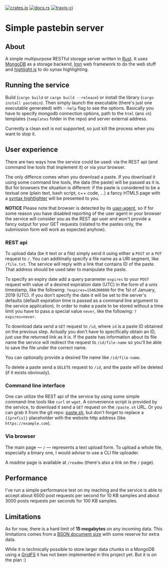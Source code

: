 [![crates.io](https://img.shields.io/crates/v/pastebin.svg)](https://crates.io/crates/pastebin)
[![docs.rs](https://docs.rs/pastebin/badge.svg)](https://docs.rs/pastebin)
[![travis-ci](https://travis-ci.org/mexus/pastebin.svg?branch=master)](https://travis-ci.org/mexus/pastebin)

# Simple pastebin server

## About

A simple multipurpose RESTful storage server written in
[Rust](https://www.rust-lang.org/). It uses [MongoDB](https://www.mongodb.com/)
as a storage backend, [Iron](https://github.com/iron/iron) web framework to do
the web stuff and [highlight.js](https://highlightjs.org/) to do synax
highlighting.

## Running the service

Build (`cargo build` or `cargo build --release`) or install the library (`cargo
install pastebin`). Then simply launch the executable (there's just one
executable generated) with `--help` flag to see the options. Basically you have
to specify mongodb connection options, path to the `html` (ans `sh`) templates
(`templates` folder in the repo) and server external address.

Currently a clean exit is not supported, so just kill the process when you want
to stop it.

## User experience

There are two ways how the service could be used: via the REST api (and command
line tools that implement it) or via your browser.

The only diffence comes when you download a paste. If you download it using some
command line tools, the data (the paste) will be passed as it is. But for
browsers the situation is different: if the paste is considered to be a textual
one (plain text, bash script, c++ code, …) a fancy HTML5 page with a [syntax
hightlighter](https://highlightjs.org/) will be presented to you.

**NOTICE** Please note that browser is detected by its
[user-agent](https://en.wikipedia.org/wiki/User_agent#Use_in_HTTP), so if for
some reason you have disabled reporting of the user agent in your browser the
service will consider you as the REST api user and won't provide a fancy output
for your GET requests (related to the pastes only, the submission form will work
as expected anyhow).

### REST api

To upload data (be it text or a file) simply send it using either a `POST` or a
`PUT` request to `/`. You can additinally specify a file name as a URI segment,
like `/file.txt`. The service will reply with a link that contains ID of the
paste. That address should be used later to manipulate the paste.

To specify an expiry date add a query parameter `expires` to your `POST` request
with value of a desired expiration date (UTC) in the form of a unix timestamp,
like the following: `?expires=1546300800` for the 1st of January, 2019 (UTC). If
you don't specify the date it will be set to the server's defaults (default
expiration time is passed as a command line argument to the service
application). In order to make a paste to be stored without a time limit you
have to pass a special value `never`, like the following: `?expires=never`.

To download data send a `GET` request to `/id`, where `id` is a paste ID
obtained on the previous step. Actually you don't have to specifically obtain an
ID, just use the returned link as it is. If the paste has information about its
file name the service will redirect the request to `/id/file-name` so you'll be
able to save the file under the correct name.

You can optionally provide a desired file name like `/id/file-name`.

To delete a paste send a `DELETE` request to `/id`, and the paste will be
deleted (if it exists obviously).

### Command line interface

One can utilize the REST api of the service by using some simple command-line
tools like `curl` or `wget`. A convenience script is provided by the service,
to download it send a `GET` request on the `/paste.sh` URL. Or you can grab it
from the git repo: [paste.sh](templates/paste.sh.tera), but don't forget to
replace a `{{prefix}}` placeholder with the website http address (like
`https://example.com`).

### Via browser

The main page — `/` — represents a text upload form. To upload a whole file,
especially a binary one, I would advise to use a CLI file uploader.

A *readme* page is available at `/readme` (there's also a link on the `/` page).

## Performance

I've run a simple performance test on my maching and the service is able to
accept about 6500 post requests per second for 10 KB samples and about 3000
posts requests per seconds for 100 KB samples.

## Limitations

As for now, there is a hard limit of **15 megabytes** on any incoming data. This
limitations comes from a [BSON document
size](https://docs.mongodb.com/manual/reference/limits/) with some reserve for
extra data.

While it is technically possible to store larger data chunks in a MongoDB using
a [GridFS](https://docs.mongodb.com/manual/core/gridfs/) it has not been
implemented in this project yet. But it is on the plan :)
